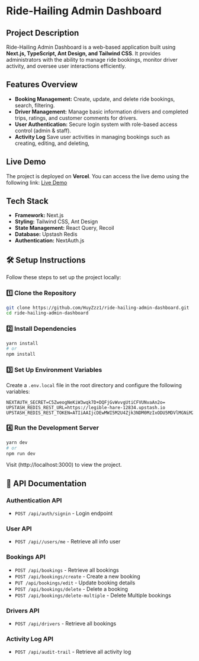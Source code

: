 # Ride-Hailing Admin Dashboard

## Project Description

Ride-Hailing Admin Dashboard is a web-based application built using **Next.js, TypeScript, Ant Design, and Tailwind CSS**. It provides administrators with the ability to manage ride bookings, monitor driver activity, and oversee user interactions efficiently.

## Features Overview

- **Booking Management:** Create, update, and delete ride bookings, search, filtering.
- **Driver Management:** Manage basic information drivers and completed trips, ratings, and customer comments for drivers.
- **User Authentication:** Secure login system with role-based access control (admin & staff).
- **Activity Log** Save user activities in managing bookings such as creating, editing, and deleting,

## Live Demo

The project is deployed on **Vercel**. You can access the live demo using the following link: [Live Demo](https://ride-hailing-admin-dashboard-beta.vercel.app/)

## Tech Stack

- **Framework:** Next.js
- **Styling:** Tailwind CSS, Ant Design
- **State Management:** React Query, Recoil
- **Database:** Upstash Redis
- **Authentication:** NextAuth.js

## 🛠 Setup Instructions

Follow these steps to set up the project locally:

### 1️⃣ Clone the Repository

```bash
git clone https://github.com/HuyZzz1/ride-hailing-admin-dashboard.git
cd ride-hailing-admin-dashboard
```

### 2️⃣ Install Dependencies

```bash
yarn install
# or
npm install
```

### 3️⃣ Set Up Environment Variables

Create a `.env.local` file in the root directory and configure the following variables:

```
NEXTAUTH_SECRET=C5ZweogNeKiW3wqk7D+DQFjGvWvvgUtiCFVUNvaAn2o=
UPSTASH_REDIS_REST_URL=https://legible-hare-12834.upstash.io
UPSTASH_REDIS_REST_TOKEN=ATIiAAIjcDEwMWI5M2U4Zjk3NDM0MzIxODU5MDVlMGNiM2RjMzE1Y3AxMA
```

### 4️⃣ Run the Development Server

```bash
yarn dev
# or
npm run dev
```

Visit (http://localhost:3000) to view the project.

## 📜 API Documentation

### Authentication API

- `POST /api/auth/signin` - Login endpoint

### User API

- `POST /api//users/me` - Retrieve all info user

### Bookings API

- `POST /api/bookings` - Retrieve all bookings
- `POST /api/bookings/create` - Create a new booking
- `PUT /api/bookings/edit` - Update booking details
- `POST /api/bookings/delete` - Delete a booking
- `POST /api/bookings/delete-multiple` - Delete Multiple bookings

### Drivers API

- `POST /api/drivers` - Retrieve all bookings

### Activity Log API

- `POST /api/audit-trail` - Retrieve all activity log
